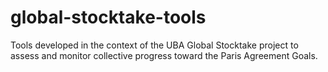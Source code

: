 # global-stocktake-tools

Tools developed in the context of the UBA Global Stocktake project to assess and monitor collective progress toward the Paris Agreement Goals. 